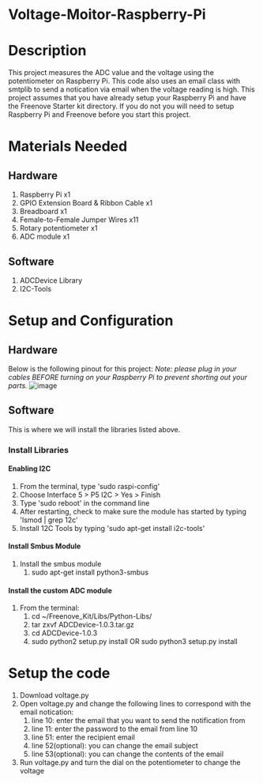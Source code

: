 # Voltage-Moitor-Raspberry-Pi
# Description
This project measures the ADC value and the voltage using the potentiometer on Raspberry Pi. This code also uses an email class with smtplib to send a notication via email when the voltage reading is high. This project assumes that you have already setup your Raspberry Pi and have the Freenove Starter kit directory. If you do not you will need to setup Raspberry Pi and Freenove before you start this project. 

# Materials Needed
## Hardware
1. Raspberry Pi x1
2. GPIO Extension Board & Ribbon Cable x1
3. Breadboard x1
4. Female-to-Female Jumper Wires x11
5. Rotary potentiometer x1
6. ADC module x1

## Software
1. ADCDevice Library
2. I2C-Tools

# Setup and Configuration
## Hardware
Below is the following pinout for this project:
_Note: please plug in your cables BEFORE turning on your Raspberry Pi to prevent shorting out your parts._
![image](https://user-images.githubusercontent.com/66813474/166069353-075b1209-2701-46f9-be54-19558c3a7fe3.png)


## Software
This is where we will install the libraries listed above.

### Install Libraries
#### Enabling I2C
1. From the terminal, type 'sudo raspi-config'
2. Choose Interface 5 > P5 I2C > Yes > Finish
3. Type 'sudo reboot' in the command line
4. After restarting, check to make sure the module has started by typing 'lsmod | grep 12c'
5. Install 12C Tools by typing 'sudo apt-get install i2c-tools'
#### Install Smbus Module
1. Install the smbus module
   1. sudo apt-get install python3-smbus 
#### Install the custom ADC module
1. From the terminal:
    1. cd ~/Freenove_Kit/Libs/Python-Libs/
    2. tar zxvf ADCDevice-1.0.3.tar.gz
    3. cd ADCDevice-1.0.3
    4. sudo python2 setup.py install OR sudo python3 setup.py install
# Setup the code
1. Download voltage.py
2. Open voltage.py and change the following lines to correspond with the email notication:
    1. line 10: enter the email that you want to send the notification from
    2. line 11: enter the password to the email from line 10
    3. line 51: enter the recipient email
    4. line 52(optional): you can change the email subject
    5. line 53(optional): you can change the contents of the email
4. Run voltage.py and turn the dial on the potentiometer to change the voltage


